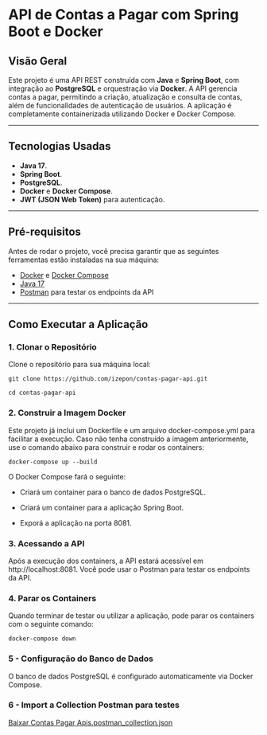 # **API de Contas a Pagar com Spring Boot e Docker**

## **Visão Geral**
Este projeto é uma API REST construída com **Java** e **Spring Boot**, com integração ao **PostgreSQL** e orquestração via **Docker**. A API gerencia contas a pagar, permitindo a criação, atualização e consulta de contas, além de funcionalidades de autenticação de usuários. A aplicação é completamente containerizada utilizando Docker e Docker Compose.

---

## **Tecnologias Usadas**
- **Java 17**.
- **Spring Boot**.
- **PostgreSQL**.
- **Docker** e **Docker Compose**.
- **JWT (JSON Web Token)** para autenticação.

---

## **Pré-requisitos**
Antes de rodar o projeto, você precisa garantir que as seguintes ferramentas estão instaladas na sua máquina:

- [Docker](https://www.docker.com/products/docker-desktop) e [Docker Compose](https://docs.docker.com/compose/)
- [Java 17](https://adoptopenjdk.net/)
- [Postman](https://www.postman.com/) para testar os endpoints da API

---

## **Como Executar a Aplicação**

### **1. Clonar o Repositório**
Clone o repositório para sua máquina local:

```
git clone https://github.com/izepon/contas-pagar-api.git

cd contas-pagar-api
```

### **2. Construir a Imagem Docker**
Este projeto já inclui um Dockerfile e um arquivo docker-compose.yml para facilitar a execução. Caso não tenha construído a imagem anteriormente, use o comando abaixo para construir e rodar os containers:

```
docker-compose up --build
```

O Docker Compose fará o seguinte:
- Criará um container para o banco de dados PostgreSQL.
- Criará um container para a aplicação Spring Boot.


- Exporá a aplicação na porta 8081.

### **3. Acessando a API**
Após a execução dos containers, a API estará acessível em http://localhost:8081. Você pode usar o Postman para testar os endpoints da API.

### **4. Parar os Containers**
Quando terminar de testar ou utilizar a aplicação, pode parar os containers com o seguinte comando:

```
docker-compose down
```

### **5 - Configuração do Banco de Dados**
O banco de dados PostgreSQL é configurado automaticamente via Docker Compose. 

### **6 - Import a Collection Postman para testes**
[Baixar Contas Pagar Apis.postman_collection.json](https://github.com/user-attachments/files/18742433/Contas.Pagar.Apis.postman_collection.json)
